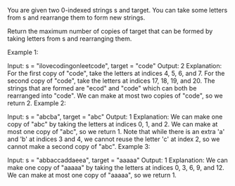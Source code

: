 You are given two 0-indexed strings s and target. You can take some letters from s and rearrange them to form new strings.

Return the maximum number of copies of target that can be formed by taking letters from s and rearranging them.

 

Example 1:

Input: s = "ilovecodingonleetcode", target = "code"
Output: 2
Explanation:
For the first copy of "code", take the letters at indices 4, 5, 6, and 7.
For the second copy of "code", take the letters at indices 17, 18, 19, and 20.
The strings that are formed are "ecod" and "code" which can both be rearranged into "code".
We can make at most two copies of "code", so we return 2.
Example 2:

Input: s = "abcba", target = "abc"
Output: 1
Explanation:
We can make one copy of "abc" by taking the letters at indices 0, 1, and 2.
We can make at most one copy of "abc", so we return 1.
Note that while there is an extra 'a' and 'b' at indices 3 and 4, we cannot reuse the letter 'c' at index 2, so we cannot make a second copy of "abc".
Example 3:

Input: s = "abbaccaddaeea", target = "aaaaa"
Output: 1
Explanation:
We can make one copy of "aaaaa" by taking the letters at indices 0, 3, 6, 9, and 12.
We can make at most one copy of "aaaaa", so we return 1.
